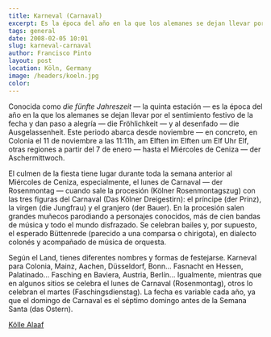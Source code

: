 ```yaml
---
title: Karneval (Carnaval)
excerpt: Es la época del año en la que los alemanes se dejan llevar por el sentimiento festivo de la fecha y dan paso a alegría.
tags: general
date: 2008-02-05 10:01
slug: karneval-carnaval
author: Francisco Pinto
layout: post
location: Köln, Germany
image: /headers/koeln.jpg
color:
---
```


Conocida como *die fünfte Jahreszeit* — la quinta estación — es la época del año en la que los alemanes se dejan llevar por el sentimiento festivo de la fecha y dan paso a alegría — die Fröhlichkeit — y al desenfado — die Ausgelassenheit. Este periodo abarca desde noviembre — en concreto, en Colonia el 11 de noviembre a las 11:11h, am Elften im Elften um Elf Uhr Elf, otras regiones a partir del 7 de enero — hasta el Miércoles de Ceniza — der Aschermittwoch.

El culmen de la fiesta tiene lugar durante toda la semana anterior al Miércoles de Ceniza, especialmente, el lunes de Carnaval — der Rosenmontag — cuando sale la procesión (Kölner Rosenmontagszug) con las tres figuras del Carnaval (Das Kölner Dreigestirn): el príncipe (der Prinz), la virgen (die Jungfrau) y el granjero (der Bauer). En la procesión salen grandes muñecos parodiando a personajes conocidos, más de cien bandas de música y todo el mundo disfrazado. Se celebran bailes y, por supuesto, el esperado Büttenrede (parecido a una comparsa o chirigota), en dialecto colonés y acompañado de música de orquesta.

Según el Land, tienes diferentes nombres y formas de festejarse. Karneval para Colonia, Mainz, Aachen, Düsseldorf, Bonn… Fasnacht en Hessen, Palatinado… Fasching en Baviera, Austria, Berlín… Igualmente, mientras que en algunos sitios se celebra el lunes de Carnaval (Rosenmontag), otros lo celebran el martes (Faschingsdienstag). La fecha es variable cada año, ya que el domingo de Carnaval es el séptimo domingo antes de la Semana Santa (das Ostern).

[Kölle Alaaf](http://www.karneval.de)